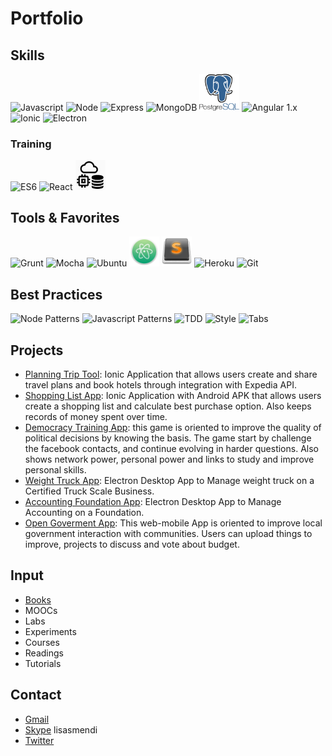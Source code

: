 # Portfolio

## Skills
<img src="http://i.stack.imgur.com/Mmww2.png" height="64" title="Javascript">
<img src="https://nodejs.org/static/images/logos/nodejs-new-pantone-black.png" height="64" title="Node">
<img src="https://i.cloudup.com/zfY6lL7eFa-3000x3000.png" width="128" title="Express">
<img src="https://webassets.mongodb.com/_com_assets/cms/mongodb-logo-rgb-j6w271g1xn.jpg" width="128" title="MongoDB">
<img src="https://raw.githubusercontent.com/docker-library/docs/master/postgres/logo.png" width="64" title="PostgreSQL">
<img src="https://angularjs.org/img/ng-logo.png" height="64" title="Angular 1.x">
<img src="http://ionicframework.com/img/ionic-logo-blog.png" height="64" title="Ionic">
<img src="https://comsysto.files.wordpress.com/2015/09/electorn-logo-2.png?w=300&h=300" width="64" title="Electron">

### Training
<img src="https://frontendmasters.com/assets/es6-logo.png" width="48" title="ES6">
<img src="https://upload.wikimedia.org/wikipedia/commons/thumb/5/57/React.js_logo.svg/50px-React.js_logo.svg.png" width="48" title="React">
<img src="/images/swicon.png" width="48" title="Progressive Web App">

## Tools & Favorites
<img src="http://gruntjs.com/img/grunt-logo.png" height="48" title="Grunt">
<img src="https://cldup.com/xFVFxOioAU.svg" width="48" title="Mocha">
<img src="https://lh5.googleusercontent.com/-2YS1ceHWyys/AAAAAAAAAAI/AAAAAAAAAAc/0LCb_tsTvmU/s46-c-k/photo.jpg" width="48" title="Ubuntu">
<img src="/images/atom_100.png" width="48" title="Atom">
<img src="/images/sublime.png" width="48" title="Sublime">
<img src="https://worldvectorlogo.com/logos/heroku.svg" height="48" title="Heroku">
<img src="https://git-scm.com/images/logos/downloads/Git-Icon-1788C.png" width="48" title="Git">

## Best Practices
![Node Patterns](https://img.shields.io/badge/node%20patterns-10%25-green.svg)
![Javascript Patterns](https://img.shields.io/badge/javascript%20patterns-10%25-green.svg)
![TDD](https://img.shields.io/badge/TDD-10%25-green.svg)
![Style](https://img.shields.io/badge/Style-30%25-green.svg)
![Tabs](https://img.shields.io/badge/Tabs-100%25-brightgreen.svg)

## Projects
* [Planning Trip Tool](projects.md#planning-trip-tool): Ionic Application that allows users create and share travel plans and book hotels through integration with Expedia API.
* [Shopping List App](projects.md#shopping-list-app): Ionic Application with Android APK that allows users create a shopping list and calculate best purchase option. Also keeps records of money spent over time.
* [Democracy Training App](projects.md#democracy-training-app): this game is oriented to improve the quality of political decisions by knowing the basis. The game start by challenge the facebook contacts, and continue evolving in harder questions. Also shows network power, personal power and links to study and improve personal skills.
* [Weight Truck App](projects.md#weight-truck-app): Electron Desktop App to Manage weight truck on a Certified Truck Scale Business.
* [Accounting Foundation App](projects.md#accounting-foundation-app): Electron Desktop App to Manage Accounting on a Foundation.
* [Open Goverment App](projects.md#open-goverment-app): This web-mobile App is oriented to improve local government interaction with communities. Users can upload things to improve, projects to discuss and vote about budget.

## Input
* [Books](books.md)
* MOOCs
* Labs
* Experiments
* Courses
* Readings
* Tutorials

## Contact
* [Gmail](mailto:lucas.isasmendi@gmail.com)
* [Skype](skype:<lisasmendi>?call) lisasmendi
* [Twitter](https://twitter.com/Lucas_Isasmendi)
